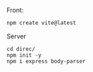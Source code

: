 Front:

```bash
npm create vite@latest
```

Server

```
cd direc/
npm init -y
npm i express body-parser
```
